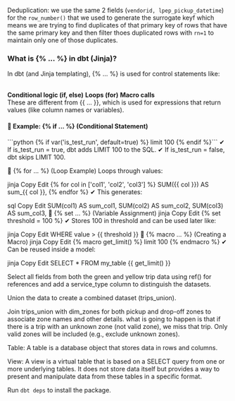 Deduplication: we use the same 2 fields (`vendorid, lpep_pickup_datetime`) for the `row_number()` that we used to generate the surrogate keyf which means we are trying to find duplicates of that primary key of rows that have the same primary key and then filter thoes duplicated rows with `rn=1` to maintain only one of those duplicates.

<h3>What is {% ... %} in dbt (Jinja)?</h3>
In dbt (and Jinja templating), {% ... %} is used for control statements like:<br><br>

**Conditional logic (if, else)**
**Loops (for)**
**Macro calls** <br>
These are different from {{ ... }}, which is used for expressions that return values (like column names or variables).

<h4>🔹 Example: {% if ... %} (Conditional Statement)</h4>
```python
{% if var('is_test_run', default=true) %}
  limit 100
{% endif %}```
✔ If is_test_run = true, dbt adds LIMIT 100 to the SQL.
✔ If is_test_run = false, dbt skips LIMIT 100.

🔹 {% for ... %} (Loop Example)
Loops through values:

jinja
Copy
Edit
{% for col in ['col1', 'col2', 'col3'] %}
  SUM({{ col }}) AS sum_{{ col }},
{% endfor %}
✔ This generates:

sql
Copy
Edit
SUM(col1) AS sum_col1,
SUM(col2) AS sum_col2,
SUM(col3) AS sum_col3,
🔹 {% set ... %} (Variable Assignment)
jinja
Copy
Edit
{% set threshold = 100 %}
✔ Stores 100 in threshold and can be used later like:

jinja
Copy
Edit
WHERE value > {{ threshold }}
🔹 {% macro ... %} (Creating a Macro)
jinja
Copy
Edit
{% macro get_limit() %}
  limit 100
{% endmacro %}
✔ Can be reused inside a model:

jinja
Copy
Edit
SELECT * FROM my_table {{ get_limit() }}



Select all fields from both the green and yellow trip data using ref() for references and add a service_type column to distinguish the datasets.

Union the data to create a combined dataset (trips_union).

Join trips_union with dim_zones for both pickup and drop-off zones to associate zone names and other details. what is going to happen is that if there is a trip with an unknown zone (not valid zone), we miss that trip. Only valid zones will be included (e.g., exclude unknown zones).

Table: A table is a database object that stores data in rows and columns. 

View: A view is a virtual table that is based on a SELECT query from one or more underlying tables. It does not store data itself but provides a way to present and manipulate data from these tables in a specific format. 

Run `dbt deps` to install the package.
